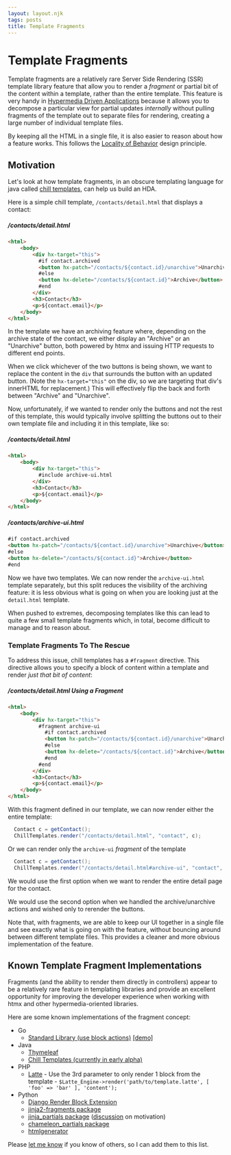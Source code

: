 ```yaml
---
layout: layout.njk
tags: posts
title: Template Fragments
---
```


# Template Fragments

Template fragments are a relatively rare Server Side Rendering (SSR) template library feature that allow you to render a
_fragment_ or partial bit of the content within a template, rather than the entire template.  This feature is very handy in 
[Hypermedia Driven Applications](/essays/hypermedia-driven-applications) because it allows you to decompose a particular
view for partial updates _internally_ without pulling fragments of the template out to separate files for rendering,
creating a large number of individual template files.  

By keeping all the HTML in a single file, it is also easier to reason about how a feature works.  This follows the
[Locality of Behavior](/essays/locality-of-behaviour/) design principle.

## Motivation

Let's look at how template fragments, in an obscure templating language for java called
[chill templates](https://github.com/bigskysoftware/chill/tree/master/chill-script), can help us build an HDA.

Here is a simple chill template, `/contacts/detail.html` that displays a contact:

##### /contacts/detail.html
```html
<html>
    <body>
        <div hx-target="this">
          #if contact.archived
          <button hx-patch="/contacts/${contact.id}/unarchive">Unarchive</button>
          #else
          <button hx-delete="/contacts/${contact.id}">Archive</button>
          #end
        </div>
        <h3>Contact</h3>
        <p>${contact.email}</p>
    </body>
</html>
```

In the template we have an archiving feature where, depending on the archive state of the contact, we either display an "Archive"
or an "Unarchive" button, both powered by htmx and issuing HTTP requests to different end points.

When we click whichever of the two buttons is being shown, we want to replace the content in the `div` that surrounds 
the button with an updated button.  (Note the `hx-target="this"` on the div, so we are targeting that div's innerHTML for
replacement.)  This will effectively flip the back and forth between "Archive" and "Unarchive".  

Now, unfortunately, if we wanted to render only the buttons and not the rest of this template, this would typically involve
splitting the buttons out to their own template file and including it in this template, like so:

##### /contacts/detail.html
```html
<html>
    <body>
        <div hx-target="this">
          #include archive-ui.html
        </div>
        <h3>Contact</h3>
        <p>${contact.email}</p>
    </body>
</html>
```

##### /contacts/archive-ui.html
```html
#if contact.archived
<button hx-patch="/contacts/${contact.id}/unarchive">Unarchive</button>
#else
<button hx-delete="/contacts/${contact.id}">Archive</button>
#end
```

Now we have two templates.  We can now render the `archive-ui.html` template separately, but this split reduces the 
visibility of the archiving feature: it is less obvious what is going on when you are looking just at the `detail.html` 
template.  

When pushed to extremes, decomposing templates like this can lead to quite a few small template fragments which, in
total, become difficult to manage and to reason about.

### Template Fragments To The Rescue

To address this issue, chill templates has a `#fragment` directive.  This directive allows you to specify a block of 
content within a template and render _just that bit of content_:

##### /contacts/detail.html Using a Fragment
```html
<html>
    <body>
        <div hx-target="this">
          #fragment archive-ui
            #if contact.archived
            <button hx-patch="/contacts/${contact.id}/unarchive">Unarchive</button>
            #else
            <button hx-delete="/contacts/${contact.id}">Archive</button>
            #end
          #end
        </div>
        <h3>Contact</h3>
        <p>${contact.email}</p>
    </body>
</html>
```

With this fragment defined in our template, we can now render either the entire template:

```java
  Contact c = getContact();
  ChillTemplates.render("/contacts/detail.html", "contact", c);
```

Or we can render only the `archive-ui` _fragment_ of the template

```java
  Contact c = getContact();
  ChillTemplates.render("/contacts/detail.html#archive-ui", "contact", c);
```

We would use the first option when we want to render the entire detail page for the contact.

We would use the second option when we handled the archive/unarchive actions and wished only to rerender the buttons.

Note that, with fragments, we are able to keep our UI together in a single file and see exactly what is going on with 
the feature, without bouncing around between different template files.  This provides a cleaner and more obvious
implementation of the feature.

## Known Template Fragment Implementations

Fragments (and the ability to render them directly in controllers) appear to be a relatively rare feature in templating
libraries and provide an excellent opportunity for improving the developer experience when working with htmx and other
hypermedia-oriented libraries.

Here are some known implementations of the fragment concept:

* Go
  * [Standard Library (use block actions)](https://pkg.go.dev/text/template) [[demo]](https://gist.github.com/benpate/f92b77ea9b3a8503541eb4b9eb515d8a)
* Java
  * [Thymeleaf](https://www.thymeleaf.org/doc/tutorials/3.0/usingthymeleaf.html#fragment-specification-syntax)
  * [Chill Templates (currently in early alpha)](https://github.com/bigskysoftware/chill/tree/master/chill-script)
* PHP
  * [Latte](https://latte.nette.org/en/template-inheritance#toc-blocks) - Use the 3rd parameter to only render 1 block from the template -  `$Latte_Engine->render('path/to/template.latte', [ 'foo' => 'bar' ], 'content');`
* Python
  * [Django Render Block Extension](https://pypi.org/project/django-render-block/)
  * [jinja2-fragments package](https://github.com/sponsfreixes/jinja2-fragments)
  * [jinja_partials package](https://github.com/mikeckennedy/jinja_partials) ([discussion](https://github.com/mikeckennedy/jinja_partials/issues/1) on motivation)
  * [chameleon_partials package](https://github.com/mikeckennedy/chameleon_partials)
  * [htmlgenerator](https://github.com/basxsoftwareassociation/htmlgenerator)

Please [let me know](/discord) if you know of others, so I can add them to this list.
